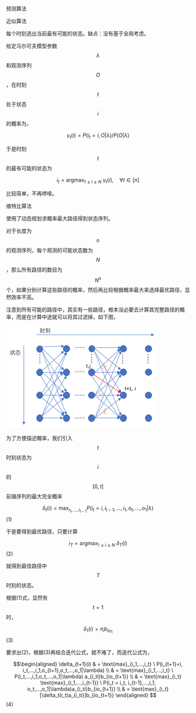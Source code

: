 预测算法

近似算法

每个时刻选出当前最有可能的状态。缺点：没有基于全局考虑。

给定马尔可夫模型参数$$\lambda$$ 和观测序列$$O$$，在时刻$$t$$ 处于状态$$i$$ 的概率为，

$$\gamma_t(i) =P(i_t=i,O|\lambda) / P(O|\lambda)$$

于是时刻$$t$$ 的最有可能的状态为

$$i_t = \text{argmax}_{1\le i \le N} \ \gamma_t(i), \quad \forall t \in [n]$$

比较简单，不再啰嗦。

维特比算法

使用了动态规划求概率最大路径得到状态序列。

对于长度为$$n$$ 的观测序列，每个观测的可能状态数为$$N$$，那么所有路径的数目为$$N^n$$ 个，如果分别计算这些路径的概率，然后再比较根据概率最大来选择最优路径，显然效率不高。

注意到所有可能的路径中，其实有一些路径，根本没必要去计算其完整路径的概率，而是在计算中途就可以将其过滤掉，如下图，

![](/assets/predicator_1.png)

为了方便描述概率，我们引入$$t$$ 时刻状态为$$i$$ 的$$[0,t]$$ 前缀序列的最大完全概率

$$\delta_t(i) = \text{max}_{i_1,...,i_{t-1}}P(i_t = i, i_{t-1},...,i_1, o_t,...,o_1|\lambda)$$                                                                          \(1\)

于是要得到最优路径，只要计算

$$i_T = \text{argmax}_{1 \le i \le N} \ \delta_T(i)$$                                                                                                                                 \(2\)

就得到最佳路径中$$T$$  时刻的状态。

根据\(1\)式，显然有$$t=1$$时，

$$\delta_1(i) = \pi_i b_{io_1}$$                                                                                                                                                       \(3\)

要求出\(2\)，根据\(3\)再结合迭代公式，就不难了，而迭代公式为，

$$\begin{aligned} \delta_{t+1}(i) & = \text{max}_{i_1,...,i_t} \ P(i_{t+1}=i, i_t,...,i_1,o_{t+1},o_t,...,o_1|\lambda) \\ & = \text{max}_{i_1,...,i_t} \ P(i_t,...,i_1,o_t,...,o_1|\lambda) a_{i_ti}b_{io_{t+1}} \\ & = \text{max}_{i_t} \text{max}_{i_1,...,i_{t-1}} \ P(i_t = i_t, i_{t-1},...,i_1, o_t,...,o_1|\lambda)a_{i_ti}b_{io_{t+1}} \\ & = \text{max}_{i_t} [\delta_t(i_t)a_{i_ti}]b_{io_{t+1}} \end{aligned} $$                                        \(4\)



